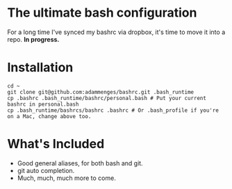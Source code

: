 The ultimate bash configuration
===============================

For a long time I've synced my bashrc via dropbox, it's time to move it into a repo. **In progress.**


Installation
============

    cd ~
    git clone git@github.com:adammenges/bashrc.git .bash_runtime
    cp .bashrc .bash_runtime/bashrc/personal.bash # Put your current bashrc in personal.bash
    cp .bash_runtime/bashrcs/bashrc .bashrc # Or .bash_profile if you're on a Mac, change above too.


What's Included
===============

 * Good general aliases, for both bash and git.
 * git auto completion.
 * Much, much, much more to come.

